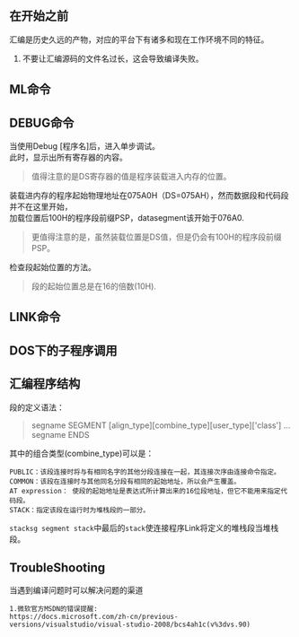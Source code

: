 ## 在开始之前 ##
汇编是历史久远的产物，对应的平台下有诸多和现在工作环境不同的特征。
	
1. 不要让汇编源码的文件名过长，这会导致编译失败。


## ML命令 ##

## DEBUG命令 ##
当使用Debug [程序名]后，进入单步调试。<br>
此时，显示出所有寄存器的内容。


> 值得注意的是DS寄存器的值是程序装载进入内存的位置。

装载进内存的程序起始物理地址在075A0H（DS=075AH），然而数据段和代码段并不在这里开始，<br>
加载位置后100H的程序段前缀PSP，datasegment该开始于076A0.
> 更值得注意的是，虽然装载位置是DS值，但是仍会有100H的程序段前缀PSP。

检查段起始位置的方法。
> 段的起始位置总是在16的倍数(10H).

## LINK命令 ##

## DOS下的子程序调用 ##

## 汇编程序结构 ##


段的定义语法：
> 	segname SEGMENT [align_type][combine_type][user_type]['class']
> 	...
> 	segname ENDS

其中的组合类型(combine_type)可以是：

    PUBLIC：该段连接时将与有相同名字的其他分段连接在一起，其连接次序由连接命令指定。
    COMMON：该段在连接时与其他同名分段有相同的起始地址，所以会产生覆盖。
    AT expression： 使段的起始地址是表达式所计算出来的16位段地址，但它不能用来指定代码段。
    STACK：指定该段在运行时为堆栈段的一部分。


`stacksg segment stack`中最后的`stack`使连接程序Link将定义的堆栈段当堆栈段。 

## TroubleShooting ##
当遇到编译问题时可以解决问题的渠道

	1.微软官方MSDN的错误提醒:
	https://docs.microsoft.com/zh-cn/previous-versions/visualstudio/visual-studio-2008/bcs4ah1c(v%3dvs.90) 